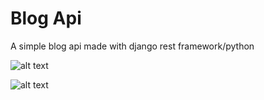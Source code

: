 # Blog Api

A simple blog api made with django rest framework/python

![alt text](http://url/to/images/blogswagger.png)

![alt text](http://url/to/images/blogswager2.png)